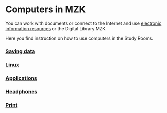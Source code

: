 # Computers in MZK

You can work with documents or connect to the Internet and use <a href="http://www.mzk.cz/en/catalogues-and-databases" target="_blank">electronic information resources</a> or the Digital Library MZK.

Here you find instruction on how to use computers in the Study Rooms.
<br>

### [Saving data](/en/ukladani-dat)
### [Linux](/en/linux)
### [Applications](/en/aplikace)
### [Headphones](/en/aplikace)
### [Print](/en/tisk)

